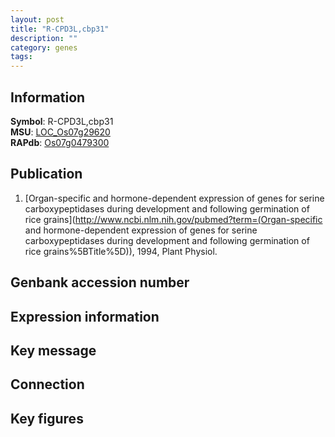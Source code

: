 ```yaml
---
layout: post
title: "R-CPD3L,cbp31"
description: ""
category: genes
tags: 
---
```


## Information
__Symbol__: R-CPD3L,cbp31  
__MSU__: [LOC_Os07g29620](http://rice.plantbiology.msu.edu/cgi-bin/ORF_infopage.cgi?orf=LOC_Os07g29620)  
__RAPdb__: [Os07g0479300](http://rapdb.dna.affrc.go.jp/viewer/gbrowse_details/irgsp1?name=Os07g0479300)  

## Publication
1. [Organ-specific and hormone-dependent expression of genes for serine carboxypeptidases during development and following germination of rice grains](http://www.ncbi.nlm.nih.gov/pubmed?term=(Organ-specific and hormone-dependent expression of genes for serine carboxypeptidases during development and following germination of rice grains%5BTitle%5D)), 1994, Plant Physiol.

## Genbank accession number

## Expression information

## Key message

## Connection

## Key figures


